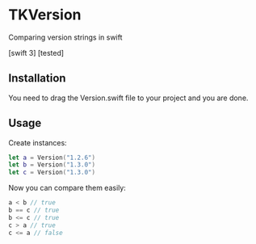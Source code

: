 # TKVersion
Comparing version strings in swift

[swift 3] [tested]

## Installation
You need to drag the Version.swift file to your project and you are done.

## Usage
Create instances:
```swift
let a = Version("1.2.6")
let b = Version("1.3.0")
let c = Version("1.3.0")
```

Now you can compare them easily:
```swift
a < b // true
b == c // true
b <= c // true
c > a // true
c <= a // false
```
